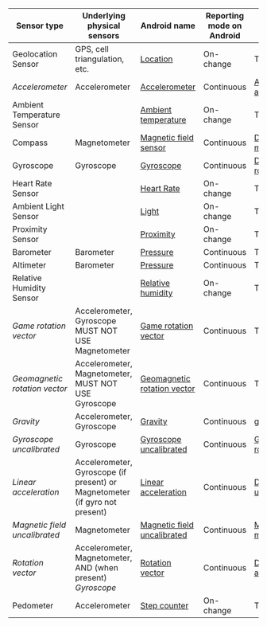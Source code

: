 

| Sensor type                   | Underlying physical sensors                                                 | Android name                                                 | Reporting mode on Android | iOS name                                                      | Reporting mode on iOS |
| ----------------------------- | --------------------------------------------------------------------------- | ------------------------------------------------------------ | ------------------------- | ------------------------------------------------------------- | --------------------- |
| Geolocation Sensor            | GPS, cell triangulation, etc.                                               | [Location][a_location]                                       | On-change                 | TODO                                                          |                       |
| *Accelerometer*               | Accelerometer                                                               | [Accelerometer][a_accelerometer]                             | Continuous                | [Accelerometer acceleration][ios_accelerometer_acceleration]  | Continuous            |
| Ambient Temperature Sensor    |                                                                             | [Ambient temperature][a_ambient_temperature]                 | On-change                 | TODO                                                          |                       |
| Compass                       | Magnetometer                                                                | [Magnetic field sensor][a_magnetic_field_sensor]             | Continuous                | [DeviceMotion magneticField][ios_dm_magnetic_field]           | Continuous            |
| Gyroscope                     | Gyroscope                                                                   | [Gyroscope][a_gyroscope]                                     | Continuous                | [DeviceMotion rotationRate][ios_dm_rotation_rate]             | Continuous            |
| Heart Rate Sensor             |                                                                             | [Heart Rate][a_heart_rate]                                   | On-change                 | TODO                                                          |                       |
| Ambient Light Sensor          |                                                                             | [Light][a_light]                                             | On-change                 | TODO                                                          |                       |
| Proximity Sensor              |                                                                             | [Proximity][a_proximity]                                     | On-change                 | TODO                                                          |                       |
| Barometer                     | Barometer                                                                   | [Pressure][a_pressure]                                       | Continuous                | TODO                                                          |                       |
| Altimeter                     | Barometer                                                                   | [Pressure][a_pressure]                                       | Continuous                | TODO                                                          |                       |
| Relative Humidity Sensor      |                                                                             | [Relative humidity][a_relative_humidity]                     | On-change                 | TODO                                                          |                       |
| *Game rotation vector*        | Accelerometer, Gyroscope MUST NOT USE Magnetometer                          | [Game rotation vector][a_game_rotation_vector]               | Continuous                | TODO                                                          | Continuous            |
| *Geomagnetic rotation vector* | Accelerometer, Magnetometer, MUST NOT USE Gyroscope                         | [Geomagnetic rotation vector][a_geomagnetic_rotation_vector] | Continuous                | TODO                                                          | Continuous            |
| *Gravity*                     | Accelerometer, Gyroscope                                                    | [Gravity][a_gravity]                                         | Continuous                | [gravity][ios_gravity]                                        | Continuous            |
| *Gyroscope uncalibrated*      | Gyroscope                                                                   | [Gyroscope uncalibrated][a_gyroscope_uncalibrated]           | Continuous                | [GyroData rotationRate][ios_gyrodata_rotation_rate]           | Continuous            |
| *Linear acceleration*         | Accelerometer, Gyroscope (if present) or Magnetometer (if gyro not present) | [Linear acceleration][a_linear_acceleration]                 | Continuous                | [DeviceMotion userAcceleration][ios_dm_user_acceleration]     | Continuous            |
| *Magnetic field uncalibrated* | Magnetometer                                                                | [Magnetic field uncalibrated][a_magnetic_field_uncalibrated] | Continuous                | [Magnetometer magneticField][ios_magnetometer_magnetic_field] | Continuous            |
| *Rotation vector*             | Accelerometer, Magnetometer, AND (when present) _Gyroscope_                 | [Rotation vector][a_rotation_vector]                         | Continuous                | [DeviceMotion attitude][ios_dm_attitude]                      | Continuous            |
| Pedometer                     | Accelerometer                                                               | [Step counter][a_step_counter]                               | On-change                 | TODO                                                          |                       |

[a_location]: http://developer.android.com/reference/android/location/package-summary.html
[a_accelerometer]: https://source.android.com/devices/sensors/sensor-types.html#accelerometer                             
[a_ambient_temperature]: https://source.android.com/devices/sensors/sensor-types.html#ambient_temperature                 
[a_magnetic_field_sensor]: https://source.android.com/devices/sensors/sensor-types.html#magnetic_field_sensor             
[a_gyroscope]: https://source.android.com/devices/sensors/sensor-types.html#gyroscope                                     
[a_heart_rate]: https://source.android.com/devices/sensors/sensor-types.html#heart_rate                                   
[a_light]: https://source.android.com/devices/sensors/sensor-types.html#light                                             
[a_proximity]: https://source.android.com/devices/sensors/sensor-types.html#proximity                                     
[a_pressure]: https://source.android.com/devices/sensors/sensor-types.html#pressure                                       
[a_relative_humidity]: https://source.android.com/devices/sensors/sensor-types.html#relative_humidity                     
[a_game_rotation_vector]: https://source.android.com/devices/sensors/sensor-types.html#game_rotation_vector               
[a_geomagnetic_rotation_vector]: https://source.android.com/devices/sensors/sensor-types.html#geomagnetic_rotation_vector 
[a_gravity]: https://source.android.com/devices/sensors/sensor-types.html#gravity                                         
[a_gyroscope_uncalibrated]: https://source.android.com/devices/sensors/sensor-types.html#gyroscope_uncalibrated           
[a_linear_acceleration]: https://source.android.com/devices/sensors/sensor-types.html#linear_acceleration                 
[a_magnetic_field_uncalibrated]: https://source.android.com/devices/sensors/sensor-types.html#magnetic_field_uncalibrated 
[a_rotation_vector]: https://source.android.com/devices/sensors/sensor-types.html#rotation_vector                         
[a_step_counter]: https://source.android.com/devices/sensors/sensor-types.html#step_counter

[ios_device_motion]: https://developer.apple.com/library/ios/documentation/CoreMotion/Reference/CMDeviceMotion_Class/index.html
[ios_accelerometer_acceleration]: https://developer.apple.com/library/ios/documentation/CoreMotion/Reference/CMAccelerometerData_Class/index.html#//apple_ref/c/tdef/CMAcceleration
[ios_gyrodata_rotation_rate]: https://developer.apple.com/library/ios/documentation/CoreMotion/Reference/CMGyroData_Class/index.html#//apple_ref/occ/instp/CMGyroData/rotationRate
[ios_dm_rotation_rate]: https://developer.apple.com/library/ios/documentation/CoreMotion/Reference/CMDeviceMotion_Class/index.html#//apple_ref/occ/instp/CMDeviceMotion/rotationRate
[ios_dm_magnetic_field]: https://developer.apple.com/library/ios/documentation/CoreMotion/Reference/CMDeviceMotion_Class/index.html#//apple_ref/occ/instp/CMDeviceMotion/magneticField
[ios_magnetometer_magnetic_field]: https://developer.apple.com/library/ios/documentation/CoreMotion/Reference/CMMagnetometerData_Class/#//apple_ref/occ/instp/CMMagnetometerData/magneticField
[ios_dm_user_acceleration]: https://developer.apple.com/library/ios/documentation/CoreMotion/Reference/CMDeviceMotion_Class/index.html#//apple_ref/occ/instp/CMDeviceMotion/userAcceleration                             
[ios_dm_attitude]: https://developer.apple.com/library/ios/documentation/CoreMotion/Reference/CMDeviceMotion_Class/index.html#//apple_ref/occ/instp/CMDeviceMotion/magneticField
[ios_gravity]: https://developer.apple.com/library/ios/documentation/CoreMotion/Reference/CMDeviceMotion_Class/index.html#//apple_ref/occ/instp/CMDeviceMotion/gravity
